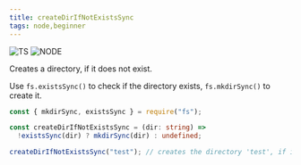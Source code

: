 ```yaml
---
title: createDirIfNotExistsSync
tags: node,beginner
---
```


![TS](https://img.shields.io/badge/supports-typescript-blue.svg?style=flat-square)
![NODE](https://img.shields.io/badge/supports-nodejs-green.svg?style=flat-square)

Creates a directory, if it does not exist.

Use `fs.existsSync()` to check if the directory exists, `fs.mkdirSync()` to create it.

```ts
const { mkdirSync, existsSync } = require("fs");

const createDirIfNotExistsSync = (dir: string) =>
  !existsSync(dir) ? mkdirSync(dir) : undefined;
```

```ts
createDirIfNotExistsSync("test"); // creates the directory 'test', if it doesn't exist
```
